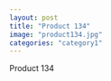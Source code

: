 ```yaml
---
layout: post
title: "Product 134"
image: "product134.jpg"
categories: "category1"
---
```

Product 134
